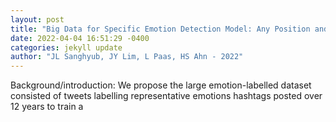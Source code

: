 ```yaml
--- 
layout: post 
title: "Big Data for Specific Emotion Detection Model: Any Position and Representative Emotion Hashtag Approach" 
date: 2022-04-04 16:51:29 -0400 
categories: jekyll update 
author: "JL Sanghyub, JY Lim, L Paas, HS Ahn - 2022" 
--- 
```

Background/introduction: We propose the large emotion-labelled dataset consisted of tweets labelling representative emotions hashtags posted over 12 years to train a